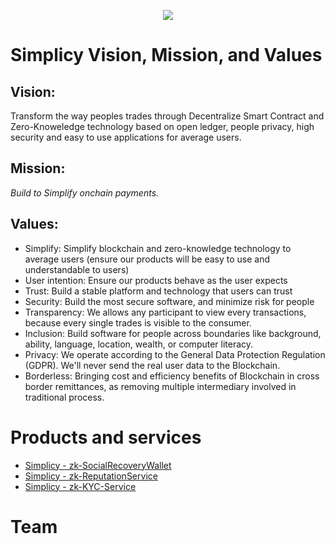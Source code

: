 <p align="center"><img src="width="280px""</p>

# Simplicy Vision, Mission, and Values
## **Vision:**

Transform the way peoples trades through Decentralize Smart Contract and Zero-Knoweledge technology based on open ledger, people privacy, high security and easy to use applications for average users.

## **Mission:** 
*Build to Simplify onchain payments.*

## **Values:**
- Simplify: Simplify blockchain and zero-knowledge technology to average users (ensure our products will be easy to use and understandable to users)
- User intention: Ensure our products behave as the user expects
- Trust: Build a stable platform and technology that users can trust
- Security: Build the most secure software, and minimize risk for people 
- Transparency: We allows any participant to view every transactions, because every single trades is visible to the consumer. 
- Inclusion: Build software for people across boundaries like background, ability, language, location, wealth, or computer literacy.
- Privacy: We operate according to the General Data Protection Regulation (GDPR). We'll never send the real user data to the Blockchain.
- Borderless: Bringing cost and efficiency benefits of Blockchain in cross border remittances, as removing multiple intermediary involved in traditional process.


# Products and services
- [Simplicy - zk-SocialRecoveryWallet](zk-SocialRecoveryWallet.MD)
- [Simplicy - zk-ReputationService](zk-ReputationService.MD)
- [Simplicy - zk-KYC-Service](zk-KYC-Service.MD)

# Team